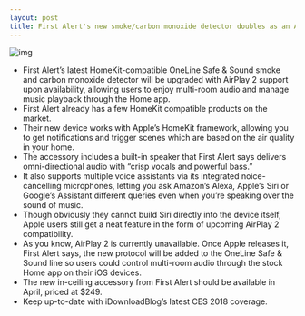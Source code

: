 ```yaml
---
layout: post
title: First Alert's new smoke/carbon monoxide detector doubles as an AirPlay 2 speaker
---
```

![img](http://media.idownloadblog.com/wp-content/uploads/2018/01/Onelink-Safe-Sound-Lifestyle-03-e1515434316990.jpg)
* First Alert’s latest HomeKit-compatible OneLine Safe & Sound smoke and carbon monoxide detector will be upgraded with AirPlay 2 support upon availability, allowing users to enjoy multi-room audio and manage music playback through the Home app.
* First Alert already has a few HomeKit compatible products on the market.
* Their new device works with Apple’s HomeKit framework, allowing you to get notifications and trigger scenes which are based on the air quality in your home.
* The accessory includes a built-in speaker that First Alert says delivers omni-directional audio with “crisp vocals and powerful bass.”
* It also supports multiple voice assistants via its integrated noice-cancelling microphones, letting you ask Amazon’s Alexa, Apple’s Siri or Google’s Assistant different queries even when you’re speaking over the sound of music.
* Though obviously they cannot build Siri directly into the device itself, Apple users still get a neat feature in the form of upcoming AirPlay 2 compatibility.
* As you know, AirPlay 2 is currently unavailable. Once Apple releases it, First Alert says, the new protocol will be added to the OneLine Safe & Sound line so users could control multi-room audio through the stock Home app on their iOS devices.
* The new in-ceiling accessory from First Alert should be available in April, priced at $249.
* Keep up-to-date with iDownloadBlog’s latest CES 2018 coverage.

